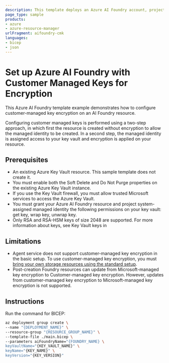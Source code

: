 ```yaml
---
description: This template deploys an Azure AI Foundry account, project, and model deployment while using your key for encryption (Customer Managed Key).
page_type: sample
products:
- azure
- azure-resource-manager
urlFragment: aifoundry-cmk
languages:
- bicep
- json
---
```

# Set up Azure AI Foundry with Customer Managed Keys for Encryption

This Azure AI Foundry template example demonstrates how to configure customer-managed key encryption on an AI Foundry resource.

Configuring customer managed keys is performed using a two-step approach, in which first the resource is created without encryption to allow the managed identity to be created. In a second step, the managed identity is assigned access to your key vault and encryption is applied on your resource.

## Prerequisites

* An existing Azure Key Vault resource. This sample template does not create it.
* You must enable both the Soft Delete and Do Not Purge properties on the existing Azure Key Vault instance.
* If you use the Key Vault firewall, you must allow trusted Microsoft services to access the Azure Key Vault.
* You must grant your Azure AI Foundry resource and project system-assigned managed identity the following permissions on your key vault: get key, wrap key, unwrap key.
* Only RSA and RSA-HSM keys of size 2048 are supported. For more information about keys, see Key Vault keys in 

## Limitations

* Agent service does not support customer-managed key encryption in the basic setup. To use customer-managed key encryption, you must [bring your own storage resources using the standard setup](../31-customer-managed-keys-standard-agent/).
* Post-creation Foundry resources can update from Microsoft-managed key encryption to Customer-managed key encryption. However, updates from customer-managed key encryption to Microsoft-managed key encryption is not supported.

## Instructions

Run the command for BICEP:

```bash
az deployment group create \
--name "{DEPLOYMENT_NAME}" \
--resource-group "{RESOURCE_GROUP_NAME}" \
--template-file ./main.bicep \
--parameters aiFoundryName="{FOUNDRY_NAME} \
keyVaultName="{KEY_VAULT_NAME}" \
keyName="{KEY_NAME}" \
keyVersion="{KEY_VERSION}"
```
